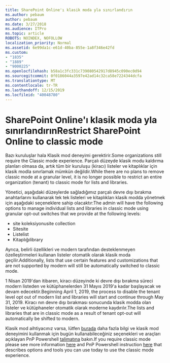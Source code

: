```yaml
---
title: SharePoint Online'ı klasik moda yla sınırlandırın
ms.author: pebaum
author: pebaum
ms.date: 3/27/2018
ms.audience: ITPro
ms.topic: article
ROBOTS: NOINDEX, NOFOLLOW
localization_priority: Normal
ms.assetid: 6e99da1c-e61d-40ba-855e-1a8f346e42fd
ms.custom:
- "1835"
- "1889"
- "9000225"
ms.openlocfilehash: b58a1c3fc331c739080542917d8945c090ec0d94
ms.sourcegitcommit: 0f0186044a3597e42ad14c32ca58e7224344dcfa
ms.translationtype: MT
ms.contentlocale: tr-TR
ms.lasthandoff: 12/15/2019
ms.locfileid: "40048780"
---
```

# <a name="restrict-sharepoint-online-to-classic-mode"></a><span data-ttu-id="4d8a3-102">SharePoint Online'ı klasik moda yla sınırlandırın</span><span class="sxs-lookup"><span data-stu-id="4d8a3-102">Restrict SharePoint Online to classic mode</span></span>

<span data-ttu-id="4d8a3-103">Bazı kuruluşlar hala Klasik mod deneyimi gerektirir.</span><span class="sxs-lookup"><span data-stu-id="4d8a3-103">Some organizations still require the Classic mode experience.</span></span> <span data-ttu-id="4d8a3-104">Parçalı düzeyde klasik modu kaldırma planları olmasa da, artık tüm bir kuruluşu (kiracı) listeler ve kitaplıklar için klasik modla sınırlamak mümkün değildir.</span><span class="sxs-lookup"><span data-stu-id="4d8a3-104">While there are no plans to remove classic mode at a granular level, it is no longer possible to restrict an entire organization (tenant) to classic mode for lists and libraries.</span></span>

<span data-ttu-id="4d8a3-105">Yönetici, aşağıdaki düzeylerde sağladığımız parçalı devre dışı bırakma anahtarlarını kullanarak tek tek listeleri ve kitaplıkları klasik modda yönetmek için aşağıdaki seçeneklere sahip olacaktır:</span><span class="sxs-lookup"><span data-stu-id="4d8a3-105">The admin will have the following options to manage individual lists and libraries in classic mode using granular opt-out switches that we provide at the following levels:</span></span>

- <span data-ttu-id="4d8a3-106">site koleksiyonu</span><span class="sxs-lookup"><span data-stu-id="4d8a3-106">site collection</span></span>
- <span data-ttu-id="4d8a3-107">Site</span><span class="sxs-lookup"><span data-stu-id="4d8a3-107">site</span></span>
- <span data-ttu-id="4d8a3-108">Liste</span><span class="sxs-lookup"><span data-stu-id="4d8a3-108">list</span></span>
- <span data-ttu-id="4d8a3-109">Kitaplığı</span><span class="sxs-lookup"><span data-stu-id="4d8a3-109">library</span></span>

<span data-ttu-id="4d8a3-110">Ayrıca, belirli özellikleri ve modern tarafından desteklenmeyen özelleştirmeleri kullanan listeler otomatik olarak klasik moda geçilir.</span><span class="sxs-lookup"><span data-stu-id="4d8a3-110">Additionally, lists that use certain features and customizations that are not supported by modern will still be automatically switched to classic mode.</span></span>

<span data-ttu-id="4d8a3-111">1 Nisan 2019'dan itibaren, kiracı düzeyinde ki devre dışı bırakma süreci modern listeden ve kütüphanelerden 31 Mayıs 2019'a kadar başlayacak ve devam edecektir.</span><span class="sxs-lookup"><span data-stu-id="4d8a3-111">Beginning April 1, 2019, the process to disable the tenant level opt out of modern list and libraries will start and continue through May 31, 2019.</span></span>  <span data-ttu-id="4d8a3-112">Kiracı nın devre dışı bırakması sonucunda klasik modda olan listeler ve kütüphaneler otomatik olarak moderne kaydırılır.</span><span class="sxs-lookup"><span data-stu-id="4d8a3-112">The lists and libraries that are in classic mode as a result of tenant opt-out will automatically be shifted to modern.</span></span>

<span data-ttu-id="4d8a3-113">Klasik mod aihtiyacınız varsa, lütfen [burada](https://techcommunity.microsoft.com/t5/Microsoft-SharePoint-Blog/Delivering-SharePoint-modern-experiences/ba-p/315023) daha fazla bilgi ve klasik mod deneyimini kullanmak için bugün kullanabileceğiniz seçenekleri ve araçları açıklayan PnP Powershell [talimatına](https://docs.microsoft.com/sharepoint/dev/transform/modernize-userinterface-lists-and-libraries-optout) bakın.</span><span class="sxs-lookup"><span data-stu-id="4d8a3-113">If you require classic mode please see more information [here](https://techcommunity.microsoft.com/t5/Microsoft-SharePoint-Blog/Delivering-SharePoint-modern-experiences/ba-p/315023) and PnP Powershell instruction [here](https://docs.microsoft.com/sharepoint/dev/transform/modernize-userinterface-lists-and-libraries-optout) that describes options and tools you can use today to use the classic mode experience.</span></span>
